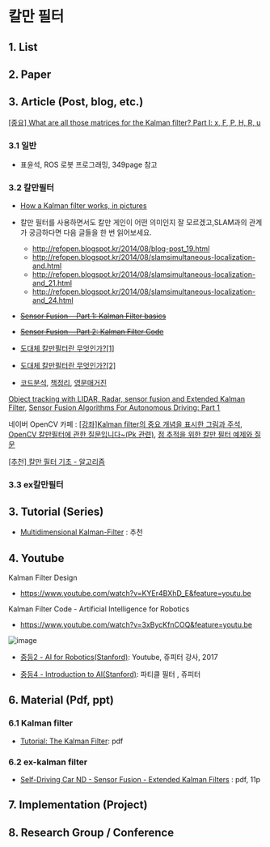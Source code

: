 # 칼만 필터 



## 1. List



## 2. Paper



## 3. Article (Post, blog, etc.)


[[중요] What are all those matrices for the Kalman filter? Part I: x, F, P, H, R, u](https://discussions.udacity.com/t/what-are-all-those-matrices-for-the-kalman-filter-part-i-x-f-p-h-r-u/57046)

### 3.1 일반 


- 표윤석, ROS 로봇 프로그래밍, 349page 참고 


### 3.2 칼만필터

- [How a Kalman filter works, in pictures](http://www.bzarg.com/p/how-a-kalman-filter-works-in-pictures/)

- 칼만 필터를 사용하면서도 칼만 게인이 어떤 의미인지 잘 모르겠고,SLAM과의 관계가 궁금하다면 다음 글들을 한 번 읽어보세요.
    - http://refopen.blogspot.kr/2014/08/blog-post_19.html
    - http://refopen.blogspot.kr/2014/08/slamsimultaneous-localization-and.html
    - http://refopen.blogspot.kr/2014/08/slamsimultaneous-localization-and_21.html
    - http://refopen.blogspot.kr/2014/08/slamsimultaneous-localization-and_24.html


- ~~[Sensor Fusion — Part 1: Kalman Filter basics](https://towardsdatascience.com/sensor-fusion-part-1-kalman-filter-basics-4692a653a74c)~~

- ~~[Sensor Fusion — Part 2: Kalman Filter Code](https://towardsdatascience.com/sensor-fusion-part-2-kalman-filter-code-78b82c63dcd)~~

- [도대체 칼만필터란 무엇인가?\[1\]](https://blog.naver.com/pjy6075/221228342912)
 
- [도대체 칼만필터란 무엇인가?\[2\]](https://blog.naver.com/pjy6075/221244351376)
 
- [코드분석](http://msnayana.blog.me/80107534127), [책정리](http://msnayana.blog.me/80144116755), [영문매거진](http://academic.csuohio.edu/simond/courses/eec644/kalman.pdf)  

[Object tracking with LIDAR, Radar, sensor fusion and Extended Kalman Filter](http://www.coldvision.io/2017/04/15/object-tracking-with-lidar-radar-sensor-fusion-and-extended-kalman-filter/), [Sensor Fusion Algorithms For Autonomous Driving: Part 1 ](https://medium.com/@wilburdes/sensor-fusion-algorithms-for-autonomous-driving-part-1-the-kalman-filter-and-extended-kalman-a4eab8a833dd)

네이버 OpenCV 카페 : [[강좌]Kalman filter의 중요 개념을 표시한 그림과 주석](https://cafe.naver.com/opencv/1647), [
OpenCV 칼만필터에 관한 질문입니다~(Pk 관련)](https://cafe.naver.com/opencv/8734), [점 추적을 위한 칼만 필터 예제와 질문](https://cafe.naver.com/opencv/13685)

[[추천] 칼만 필터 기초 - 알고리즘](http://lovely-embedded.tistory.com/15)





### 3.3 ex칼만필터 


## 3. Tutorial (Series)

- [Multidimensional Kalman-Filter](https://github.com/balzer82/Kalman) : 추천 


## 4. Youtube

Kalman Filter Design
- https://www.youtube.com/watch?v=KYEr4BXhD_E&feature=youtu.be

Kalman Filter Code - Artificial Intelligence for Robotics
- https://www.youtube.com/watch?v=3xBycKfnCOQ&feature=youtu.be




![image](https://user-images.githubusercontent.com/17797922/40107264-bb9a86e4-5932-11e8-8d47-aa0ed5aef6ef.png)

- [중등2 - AI for Robotics\(Stanford\)](https://www.youtube.com/playlist?list=PLlSZlNj22M7RJ_6BW8w699SucNXzZZo83): Youtube, 쥬피터 강사, 2017


- [중등4 - Introduction to AI\(Stanford\)](https://www.youtube.com/playlist?list=PLlSZlNj22M7RtNfjq94w2m4E9U4Y1sAG5): 파티클 필터 , 쥬피터





## 6. Material (Pdf, ppt)

### 6.1 Kalman filter
- [Tutorial: The Kalman Filter](http://web.mit.edu/kirtley/kirtley/binlustuff/literature/control/Kalman%20filter.pdf): pdf 

### 6.2 ex-kalman filter

- [Self-Driving Car ND - Sensor Fusion - Extended Kalman Filters](https://d17h27t6h515a5.cloudfront.net/topher/2017/February/58b461d5_sensor-fusion-ekf-reference/sensor-fusion-ekf-reference.pdf) : pdf, 11p

## 7. Implementation (Project)


## 8. Research Group / Conference 





